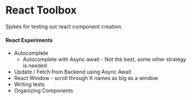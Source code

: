 # React Toolbox
Spikes for testing out react component creation.
#### React Experiments
- Autocomplete
  - Autocomplete with Async await - Not the best, some other strategy is needed
- Update / Fetch from Backend using Async Await
- React Window - scroll through X names as big as a window
- Writing tests
- Organizing Components